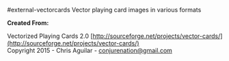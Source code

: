 #external-vectorcards
Vector playing card images in various formats  
  
**Created From:**  
  
Vectorized Playing Cards 2.0
[http://sourceforge.net/projects/vector-cards/](http://sourceforge.net/projects/vector-cards/)  
Copyright 2015 - Chris Aguilar - conjurenation@gmail.com  
